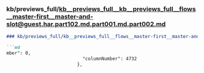 ### kb/previews_full/kb__previews_full__kb__previews_full__flows__master-first__master-and-slot@guest.har.part102.md.part001.md.part002.md

```md
### kb/previews_full/kb__previews_full__flows__master-first__master-and-slot@guest.har.part102.md.part001.md (part 002)

```md
mber": 0,
                            "columnNumber": 4732
                          },
         
```

```

```
